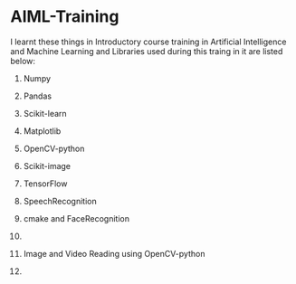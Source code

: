 # AIML-Training
I learnt these things in Introductory course training in Artificial Intelligence and Machine Learning and Libraries used during this traing in it are listed below:
1. Numpy
2. Pandas
3. Scikit-learn
4. Matplotlib
5. OpenCV-python
6. Scikit-image
7. TensorFlow
8. SpeechRecognition
9. cmake and FaceRecognition
10. 
 
1. Image and Video Reading using OpenCV-python 
2. 
